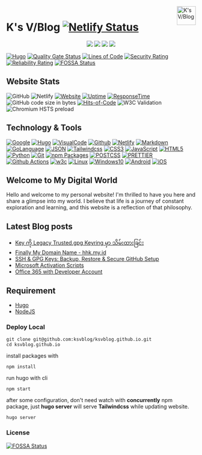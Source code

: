 <a href="https://hhk.my.id">
    <img src="https://hhk.my.id/images/icon.svg" alt="K's V/Blog" title="K's V/Blog" align="right" height="50" />
</a>

# K's V/Blog [![Netlify Status](https://api.netlify.com/api/v1/badges/9bebb371-d351-437c-ab5b-c64a3ef6b71c/deploy-status)](https://app.netlify.com/sites/ksvblog/deploys)

<p align="center">
  <a href="https://github.com/hhkmy/id" rel="nofollow"><img src="https://img.shields.io/badge/github-%23121011.svg?style=for-the-badge&logo=github&logoColor=white"></a>
  <a href="https://gohugo.io" target="_blank" rel="nofollow"><img src="https://img.shields.io/badge/Hugo-white.svg?style=for-the-badge&logo=Hugo"></a>
  <a href="https://code.visualstudio.com/" target="_blank" rel="nofollow"><img src="https://img.shields.io/badge/Visual%20Studio%20Code-0078d7.svg?style=for-the-badge&logo=visual-studio-code&logoColor=white"></a>
  <a href="https://www.apple.com/iphone/" target="_blank" rel="nofollow"><img src="https://img.shields.io/badge/Apple-%23000000.svg?style=for-the-badge&logo=apple&logoColor=white"></a>
</p>

[![Hugo](https://github.com/hhkmy/id/actions/workflows/hugo.yml/badge.svg?branch=main)](https://github.com/hhkmy/id/actions/workflows/hugo.yml)
[![Quality Gate Status](https://sonarcloud.io/api/project_badges/measure?project=hhkmy_id&metric=alert_status)](https://sonarcloud.io/summary/new_code?id=hhkmy_id)
[![Lines of Code](https://sonarcloud.io/api/project_badges/measure?project=hhkmy_id&metric=ncloc)](https://sonarcloud.io/summary/new_code?id=hhkmy_id)
[![Security Rating](https://sonarcloud.io/api/project_badges/measure?project=hhkmy_id&metric=security_rating)](https://sonarcloud.io/summary/new_code?id=hhkmy_id)
[![Reliability Rating](https://sonarcloud.io/api/project_badges/measure?project=hhkmy_id&metric=reliability_rating)](https://sonarcloud.io/summary/new_code?id=hhkmy_id)
[![FOSSA Status](https://app.fossa.com/api/projects/custom%2B39619%2Fgithub.com%2Fksvblog%2Fksvblog.github.io.svg?type=small)](https://app.fossa.com/projects/custom%2B39619%2Fgithub.com%2Fksvblog%2Fksvblog.github.io?ref=badge_small)

## Website Stats

![GitHub](https://img.shields.io/github/license/ksvblog/ksvblog.github.io)
![Netlify](https://img.shields.io/netlify/9bebb371-d351-437c-ab5b-c64a3ef6b71c)
[![Website](https://img.shields.io/website?up_message=online&up_color=blue&down_message=offline&down_color=lightgrey&url=https%3A%2F%2Fhhk.my.id)](https://hhk.my.id)
[![Uptime](https://img.shields.io/endpoint?url=https%3A%2F%2Fraw.githubusercontent.com%2Fhhkmy%2Fstats%2Fmaster%2Fapi%2Fhhk%2Fuptime.json)](https://stats.hhk.my.id)
[![ResponseTime](https://img.shields.io/endpoint?url=https%3A%2F%2Fraw.githubusercontent.com%2Fhhkmy%2Fstats%2Fmaster%2Fapi%2Fhhk%2Fresponse-time.json)](https://stats.my.id)
![GitHub code size in bytes](https://img.shields.io/github/languages/code-size/hhkmy/id)
[![Hits-of-Code](https://hitsofcode.com/github/hhkmy/id?branch=main&label=Hits-of-Code)](https://hitsofcode.com/github/hhkmy/id/view?branch=main&label=Hits-of-Code)
![W3C Validation](https://img.shields.io/w3c-validation/html?targetUrl=https%3A%2F%2Fhhk.my.id&cacheSeconds=3600&link=https%3A%2F%2Fhhk.my.id)
![Chromium HSTS preload](https://img.shields.io/hsts/preload/hhk.my.id)

## Technology & Tools

[![Google](https://img.shields.io/badge/Google-search?style=flat-square&logo=google&logoColor=%2300A1F1&color=white)](https://google.com)
[![Hugo](https://img.shields.io/badge/Hugo-build?style=flat-square&logo=hugo&color=white)](https://gohugo.io)
[![VisualCode](https://img.shields.io/badge/VisualCode-code?style=flat-square&logo=visualstudiocode&logoColor=%231d89d2&color=white)](https://code.visualstudio.com/)
[![Github](https://img.shields.io/badge/Github-action?style=flat-square&logo=github&logoColor=%23000&color=white)](https://github.com)
[![Netlify](https://img.shields.io/badge/Netlify-host?style=flat-square&logo=netlify&color=white)](https://Netlify.com)
[![Markdown](https://img.shields.io/badge/Markdown-process?style=flat-square&logo=markdown&logoColor=%23000&color=white)](https://www.markdownguide.org/)
[![GoLanguage](https://img.shields.io/badge/GoLanguage-lang?style=flat-square&logo=go&color=white)](https://go.dev/)
[![JSON](https://img.shields.io/badge/JSON-process?style=flat-square&logo=json&logoColor=%23575757&color=white)](https://www.json.org/json-en.html)
[![Tailwindcss](<https://img.shields.io/badge/tailwindcss-frame?style=flat-square&logo=tailwindcss&logoColor=rgb(56%2C%20189%2C%20248)&color=white>)](https://tailwindcss.com/)
[![CSS3](https://img.shields.io/badge/CSS3-lang?style=flat-square&logo=css3&logoColor=%232965f1&color=white)](https://web.dev/learn/css/)
[![JavaScript](<https://img.shields.io/badge/JavaScript-lang?style=flat-square&logo=javascript&logoColor=hsl(50.12deg%2066.13%25%2051.37%25)&color=white>)](https://javascript.info/)
[![HTML5](<https://img.shields.io/badge/HTML5-lang?style=flat-square&logo=html5&logoColor=rgb(228%2C%2077%2C%2038)&color=white>)](https://www.w3schools.com/)
[![Python](<https://img.shields.io/badge/Python-lang?style=flat-square&logo=python&logoColor=hsl(206.91deg%2050.23%25%2041.77%25)&color=white>)](https://www.python.org/)
[![Git](https://img.shields.io/badge/Git-action?style=flat-square&logo=git&logoColor=%23f05033&color=white)](https://gitimmersion.com/)
[![npm Packages](https://img.shields.io/badge/npm-process?style=flat-square&logo=npm&logoColor=%23cb3837&color=white)](https://www.npmjs.com/)
[![POSTCSS](https://img.shields.io/badge/postcss-process?style=flat-square&logo=postcss&logoColor=%23dd3735&color=white)](https://postcss.org/)
[![PRETTIER](https://img.shields.io/badge/prettier-process?style=flat-square&logo=prettier&logoColor=%2356b3b4&color=white)](https://prettier.io/)
[![Github Actions](https://img.shields.io/badge/Github%20Actions-action?style=flat-square&logo=githubactions&logoColor=%232088ff&color=white)](https://github.com/ksvblog/ksvblog.github.io/actions)
[![w3c](https://img.shields.io/badge/w3c-check?style=flat-square&logo=w3c&logoColor=%23005a9c&color=white)](https://validator.w3.org/nu/?doc=https%3A%2F%2Fksvblog.site%2F)
[![Linux](https://img.shields.io/badge/Linux-dis?style=flat-square&logo=linux&logoColor=%23000&color=white)](https://www.linux.org/)
[![Windows10](https://img.shields.io/badge/Windows10-dis?style=flat-square&logo=windows10&logoColor=%230078d6&color=white)](https://www.microsoft.com/en-us/software-download/windows10)
[![Android](https://img.shields.io/badge/Android-mobile?style=flat-square&logo=android&logoColor=%23a4c639&color=white)](https://www.oneplus.com)
[![iOS](https://img.shields.io/badge/iOs-mobile?style=flat-square&logo=apple&logoColor=%23666&color=white)](https://www.apple.com)

## Welcome to My Digital World

Hello and welcome to my personal website! I'm thrilled to have you here and share a glimpse into my world. I believe that life is a journey of constant exploration and learning, and this website is a reflection of that philosophy.

## Latest Blog posts
<!-- BLOG-POST-LIST:START -->
- [Key ကို Legacy Trusted.gpg Keyring မှာ သိမ်းထားခြင်း](https://hhk.my.id/posts/key-is-stored-in-legacy-trusted-gpg-keyring/)
- [Finally My Domain Name - hhk.my.id](https://hhk.my.id/posts/finally-got-my-domain/)
- [SSH &amp; GPG Keys: Backup, Restore &amp; Secure GitHub Setup](https://hhk.my.id/posts/ssh-gpg-keys-backup-restore-secure-github-setup/)
- [Microsoft Activation Scripts](https://hhk.my.id/posts/ms-activation-scripts/)
- [Office 365 with Developer Account](https://hhk.my.id/posts/office365-with-developer-account/)
<!-- BLOG-POST-LIST:END -->

## Requirement

- [Hugo](https://github.com/gohugoio/hugo/releases)
- [NodeJS](https://nodejs.org/en)

### Deploy Local

```
git clone git@github.com:ksvblog/ksvblog.github.io.git
cd ksvblog.github.io
```

install packages with

```
npm install
```

run hugo with cli

```
npm start
```

after some configuration, don't need watch with **concurrently** npm package, just **hugo server** will serve **Tailwindcss** while updating website.

```cli
hugo server
```

### License

[![FOSSA Status](https://app.fossa.com/api/projects/custom%2B39619%2Fgithub.com%2Fksvblog%2Fksvblog.github.io.svg?type=large&issueType=license)](https://app.fossa.com/projects/custom%2B39619%2Fgithub.com%2Fksvblog%2Fksvblog.github.io?ref=badge_large&issueType=license)
